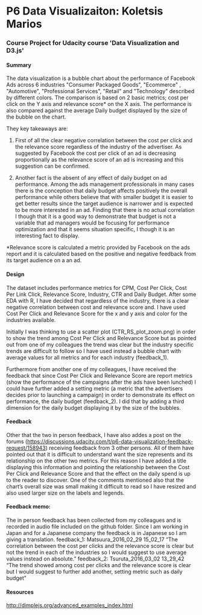 # P6 Data Visualizaiton: Koletsis Marios 

### Course Project for Udacity course 'Data Visualization and D3.js'

#### Summary

The data visualization is a bubble chart about the performance of Facebook Ads across 6 industries "Consumer Packaged Goods",  "Ecommerce" , "Automotive",  "Professional Services", "Retail" and "Technology" described by different colors. The comparison is based on 2 basic metrics; cost per click on the Y axis and relevance score* on the X axis. The performance is also compared against the average Daily budget displayed by the size of the bubble on the chart. 

They key takeaways are:

1.	First of all the clear negative correlation between the cost per click and the relevance score regardless of the industry of the advertiser. As suggested by Facebook the cost per click of an ad is decreasing proportionally as the relevance score of an ad is increasing and this suggestion can be confirmed.

2.	Another fact is the absent of any effect of daily budget on ad performance. Among the ads management professionals in many cases there is the conception that daily budget affects positively the overall performance while others believe that with smaller budget it is easier to get better results since the target audience is narrower and is expected to be more interested in an ad. 
Finding that there is no actual correlation I though that it is a good way to demonstrate that budget is not a variable that ad managers would be focusing for performance optimization and that it seems situation specific, I though it is an interesting fact to display. 

*Relevance score is calculated a metric provided by Facebook on the ads report and it is calculated based on the positive and negative feedback from its target audience on a an ad.

#### Design
The dataset includes performance metrics for CPM, Cost Per Click, Cost Per Link Click, Relevance Score, Industry, CTR and Daily Budget. After some EDA with R, I have decided that regardless of the industry, there is a clear negative correlation between cost and relevance score and. I have used Cost Per Click and Relevance Score for the x and y axis and color for the industries available.

Initially I was thinking to use a scatter plot (CTR_RS_plot_zoom.png) in order to show the trend among Cost Per Click and Relevance Score but as pointed out from one of my colleagues the trend was clear but the industry specific trends are difficult to follow so I have used instead a bubble chart with average values for all metrics and for each industry (feedback_1). 

Furthermore from another one of my colleagues, I have received the feedback that since Cost Per Click and Relevance Score are report metrics (show the performance of the campaigns after the ads have been lunched) I could have further added a setting metric (a metric that the advertisers decides prior to launching a campaign) in order to demonstrate its effect on performance, the daily budget (feedback_2). I did that by adding a third dimension for the daily budget displaying it by the size of the bubbles.


#### Feedback
Other that the two in person feedback, I have also addes a post on the forums (https://discussions.udacity.com/t/p6-data-visualization-feedback-request/158943) receiving feedback from 3 other persons. All of them have pointed out that it is difficult to understand want the size represents and its relationship on the other two metrics. For this reason I have added a title displaying this information and pointing the relationship between the Cost Per Click and Relevance Score and that the effect on the daily spend is up to the reader to discover. 
One of the comments mentioned also that the chart’s overall size was small making it difficult to read so I have resized and also used larger size on the labels and legends. 


#### Feedback memo:
The in person feedback has been collected from my colleagues and is recorded in audio file included on the github folder. Since I am working in Japan and for a Japanese company the feedback is in Japanese so I am giving a translation.
feedback_1: Matsuura_2016_02_29 15_02_17
“The correlation between the cost per clicks and the relevance score is clear but not the trend in each of the industries so I would suggest to use average values instead on absolute.”
feedback_2: Tsuruta_2016_03_02 13_29_42
“The trend showed among cost per clicks and the relevance score is clear but I would suggest to further add another, setting metric such as daily budget”


#### Resources
http://dimplejs.org/advanced_examples_index.html

